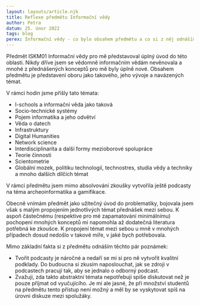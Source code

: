 ```yaml
---
layout: layouts/article.njk
title: Reflexe předmětu Informační vědy
author: Petra
datum: 25. únor 2022
tags: blog
perex: Informační vědy - co bylo obsahem předmětu a co si z něj odnáším? 
---
```


Předmět ISKM01 Informační vědy pro mě představoval úplný úvod do této oblasti. Nikdy dříve jsem se vědomně informačním vědám nevěnovala a mnohé z přednášených konceptů pro mě byly úplně nové. Obsahem předmětu je představení oboru jako takového, jeho vývoje a navázených témat. 

V rámci hodin jsme přišly tato témata: 

- I-schools a informační věda jako taková
- Socio-technické systémy
- Pojem informatika a jeho odvětví
- Věda o datech
- Infrastruktury
- Digital Humanities
- Network science
- Interdisciplinarita a další formy mezioborové spolupráce
- Teorie činnosti
- Scientometrie
- Globální mozek, politiku technologií, technostres, studia vědy a techniky a mnoho dalších dílčích témat

V rámci předmětu jsem mimo absolvování zkoušky vytvořila ještě podcasty na téma archeoinformatika a gamifikace. 

Obecně vnímám předmět jako užitečný úvod do problematiky, bojovala jsem však s malým propojením jednotlivých témat přednášek mezi sebou. K aspoň částečnému (respektive pro mé zapamatování minimálnímu) pochopení mnohých konceptů mi napomohla až dodatečná literatura potřebná ke zkoušce. K propojení témat mezi sebou u mně v mnohých případech dosud nedošlo v takové míře, v jaké bych potřebovala. 

Mimo základní fakta si z předmětu odnáším těchto pár poznámek: 

- Tvořit podcasty je náročné a nedaří se mi si pro ně vytvořit kvalitní podklady. Do budoucna si zkusím naposlouchat, jak se zdroji v podcastech pracují tak, aby se jednalo o odborný podcast. 
- Zvažuji, zda takto abstraktní témata nepotřebuji spíše diskutovat než je pouze příjmat od vyučujícího. Je mi ale jasné, že při množství studentů na předmětu tento přístup není možný a měl by se vyskytovat spíš na úrovni diskuze mezi spolužáky.
